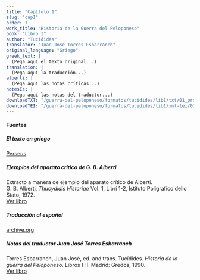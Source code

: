 ```yaml
---
title: "Capítulo 1"
slug: "cap1"
order: 1
work_title: "Historia de la Guerra del Peloponeso"
book: "Libro I"
author: "Tucídides"
translator: "Juan José Torres Esbarranch"
original_language: "Griego"
greek_text: |
  (Pega aquí el texto original...)
translation: |
  (Pega aquí la traducción...)
alberti: |
  (Pega aquí las notas críticas...)
notesEs: |
  (Pega aquí las notas del traductor...)
downloadTXT: "/guerra-del-peloponeso/formatos/tucidides/lib1/txt/01_prologo-cap-1.txt"
downloadTEI: "/guerra-del-peloponeso/formatos/tucidides/lib1/xml-tei/01_prologo-cap-1.xml"
---
```


#### Fuentes

##### El texto en griego

[Perseus](https://scaife.perseus.org/reader/urn:cts:greekLit:tlg0003.tlg001.perseus-grc2:1.1.1-1.1.3)

##### Ejemplos del aparato crítico de G. B. Alberti  
Extracto a manera de ejemplo del aparato crítico de Alberti.  
G. B. Alberti, _Thucydidis Historiae_ Vol. 1, Libri 1-2, Istituto Poligrafico dello Stato, 1972.  
[Ver libro](https://archive.org/details/thucydidis-historiae-vol.-i-libri-i-ii/)

##### Traducción al español  
[archive.org](https://archive.org/details/tucidides.-historia-de-la-guerra-del-peloponeso-1.-libros-i-ii-g-1990/)

##### Notas del traductor Juan José Torres Esbarranch  
Torres Esbarranch, Juan José, ed. and trans. Tucídides. _Historia de la guerra del Peloponeso_. Libros I-II. Madrid: Gredos, 1990.  
[Ver libro](https://archive.org/details/tucidides.-historia-de-la-guerra-del-peloponeso-1.-libros-i-ii-g-1990/)
